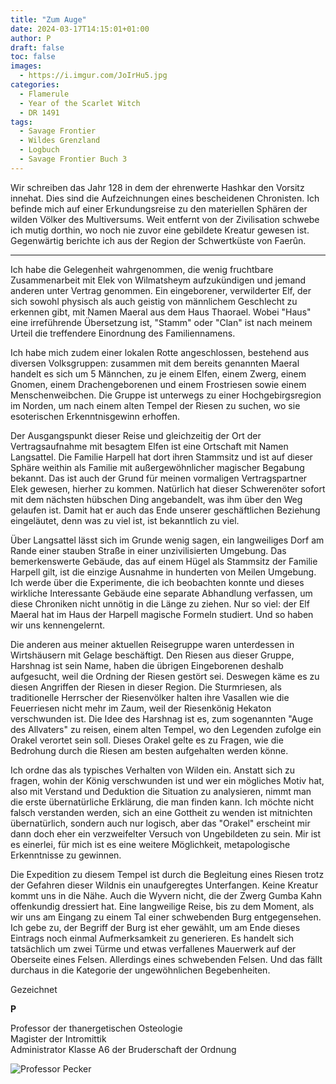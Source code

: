 ```yaml
---
title: "Zum Auge"
date: 2024-03-17T14:15:01+01:00
author: P
draft: false
toc: false
images:
  - https://i.imgur.com/JoIrHu5.jpg
categories:
  - Flamerule
  - Year of the Scarlet Witch
  - DR 1491
tags: 
  - Savage Frontier
  - Wildes Grenzland
  - Logbuch
  - Savage Frontier Buch 3
---
```


Wir schreiben das Jahr 128 in dem der ehrenwerte Hashkar den Vorsitz innehat. Dies sind die Aufzeichnungen eines bescheidenen Chronisten. Ich befinde mich auf einer Erkundungsreise zu den materiellen Sphären der wilden Völker des Multiversums. Weit entfernt von der Zivilisation schwebe ich mutig dorthin, wo noch nie zuvor eine gebildete Kreatur gewesen ist. Gegenwärtig berichte ich aus der Region der Schwertküste von Faerûn.
 
---
 
Ich habe die Gelegenheit wahrgenommen, die wenig fruchtbare Zusammenarbeit mit Elek von Wilmatsheym aufzukündigen und jemand anderen unter Vertrag genommen. Ein eingeborener, verwilderter Elf, der sich sowohl physisch als auch geistig von männlichem Geschlecht zu erkennen gibt, mit Namen Maeral aus dem Haus Thaorael. Wobei "Haus" eine irreführende Übersetzung ist, "Stamm" oder "Clan" ist nach meinem Urteil die treffendere Einordnung des Familiennamens.
 
Ich habe mich zudem einer lokalen Rotte angeschlossen, bestehend aus diversen Volksgruppen: zusammen mit dem bereits genannten Maeral handelt es sich um 5 Männchen, zu je einem Elfen, einem Zwerg, einem Gnomen, einem Drachengeborenen und einem Frostriesen sowie einem Menschenweibchen. Die Gruppe ist unterwegs zu einer Hochgebirgsregion im Norden, um nach einem alten Tempel der Riesen zu suchen, wo sie esoterischen Erkenntnisgewinn erhoffen.
 
Der Ausgangspunkt dieser Reise und gleichzeitig der Ort der Vertragsaufnahme mit besagtem Elfen ist eine Ortschaft mit Namen Langsattel. Die Familie Harpell hat dort ihren Stammsitz und ist auf dieser Sphäre weithin als Familie mit außergewöhnlicher magischer Begabung bekannt. Das ist auch der Grund für meinen vormaligen Vertragspartner Elek gewesen, hierher zu kommen. Natürlich hat dieser Schwerenöter sofort mit dem nächsten hübschen Ding angebandelt, was ihm über den Weg gelaufen ist. Damit hat er auch das Ende unserer geschäftlichen Beziehung eingeläutet, denn was zu viel ist, ist bekanntlich zu viel.
 
Über Langsattel lässt sich im Grunde wenig sagen, ein langweiliges Dorf am Rande einer stauben Straße in einer unzivilisierten Umgebung. Das bemerkenswerte Gebäude, das auf einem Hügel als Stammsitz der Familie Harpell gilt, ist die einzige Ausnahme in hunderten von Meilen Umgebung. Ich werde über die Experimente, die ich beobachten konnte und dieses wirkliche Interessante Gebäude eine separate Abhandlung verfassen, um diese Chroniken nicht unnötig in die Länge zu ziehen. Nur so viel: der Elf Maeral hat im Haus der Harpell magische Formeln studiert. Und so haben wir uns kennengelernt.
 
Die anderen aus meiner aktuellen Reisegruppe waren unterdessen in Wirtshäusern mit Gelage beschäftigt. Den Riesen aus dieser Gruppe, Harshnag ist sein Name, haben die übrigen Eingeborenen deshalb aufgesucht, weil die Ordning der Riesen gestört sei. Deswegen käme es zu diesen Angriffen der Riesen in dieser Region. Die Sturmriesen, als traditionelle Herrscher der Riesenvölker halten ihre Vasallen wie die Feuerriesen nicht mehr im Zaum, weil der Riesenkönig Hekaton verschwunden ist. Die Idee des Harshnag ist es, zum sogenannten "Auge des Allvaters" zu reisen, einem alten Tempel, wo den Legenden zufolge ein Orakel verortet sein soll. Dieses Orakel gelte es zu Fragen, wie die Bedrohung durch die Riesen am besten aufgehalten werden könne.
 
Ich ordne das als typisches Verhalten von Wilden ein. Anstatt sich zu fragen, wohin der König verschwunden ist und wer ein mögliches Motiv hat, also mit Verstand und Deduktion die Situation zu analysieren, nimmt man die erste übernatürliche Erklärung, die man finden kann. Ich möchte nicht falsch verstanden werden, sich an eine Gottheit zu wenden ist mitnichten übernatürlich, sondern auch nur logisch, aber das "Orakel" erscheint mir dann doch eher ein verzweifelter Versuch von Ungebildeten zu sein. Mir ist es einerlei, für mich ist es eine weitere Möglichkeit, metapologische Erkenntnisse zu gewinnen.
 
Die Expedition zu diesem Tempel ist durch die Begleitung eines Riesen trotz der Gefahren dieser Wildnis ein unaufgeregtes Unterfangen. Keine Kreatur kommt uns in die Nähe. Auch die Wyvern nicht, die der Zwerg Gumba Kahn offenkundig dressiert hat. Eine langweilige Reise, bis zu dem Moment, als wir uns am Eingang zu einem Tal einer schwebenden Burg entgegensehen. Ich gebe zu, der Begriff der Burg ist eher gewählt, um am Ende dieses Eintrags noch einmal Aufmerksamkeit zu generieren. Es handelt sich tatsächlich um zwei Türme und etwas verfallenes Mauerwerk auf der Oberseite eines Felsen. Allerdings eines schwebenden Felsen. Und das fällt durchaus in die Kategorie der ungewöhnlichen Begebenheiten.
 
Gezeichnet  

**P**  

Professor der thanergetischen Osteologie  
Magister der Intromittik  
Administrator Klasse A6 der Bruderschaft der Ordnung  


![Professor Pecker](https://i.imgur.com/yE13QmE.png)